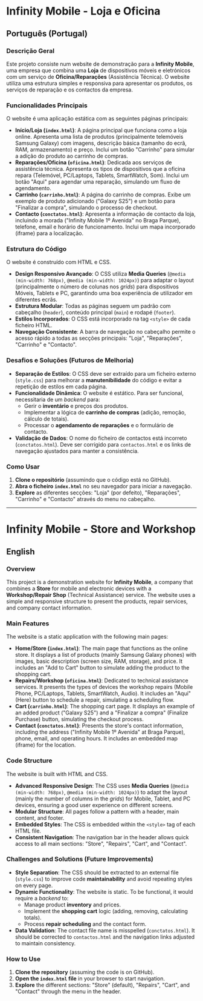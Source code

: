 # Infinity Mobile - Loja e Oficina

## Português (Portugal)

### Descrição Geral
Este projeto consiste num website de demonstração para a **Infinity Mobile**, uma empresa que combina uma **Loja** de dispositivos móveis e eletrónicos com um serviço de **Oficina/Reparações** (Assistência Técnica). O website utiliza uma estrutura simples e responsiva para apresentar os produtos, os serviços de reparação e os contactos da empresa.

### Funcionalidades Principais
O website é uma aplicação estática com as seguintes páginas principais:
*   **Início/Loja (`index.html`)**: A página principal que funciona como a loja online. Apresenta uma lista de produtos (principalmente telemóveis Samsung Galaxy) com imagens, descrição básica (tamanho do ecrã, RAM, armazenamento) e preço. Inclui um botão "Carrinho" para simular a adição do produto ao carrinho de compras.
*   **Reparações/Oficina (`oficina.html`)**: Dedicada aos serviços de assistência técnica. Apresenta os tipos de dispositivos que a oficina repara (Telemóvel, PC/Laptops, Tablets, SmartWatch, Som). Inclui um botão "Aqui" para agendar uma reparação, simulando um fluxo de agendamento.
*   **Carrinho (`carrinho.html`)**: A página do carrinho de compras. Exibe um exemplo de produto adicionado ("Galaxy S25") e um botão para "Finalizar a compra", simulando o processo de checkout.
*   **Contacto (`conctatos.html`)**: Apresenta a informação de contacto da loja, incluindo a morada ("Infinity Mobile 1º Avenida" no Braga Parque), telefone, email e horário de funcionamento. Inclui um mapa incorporado (iframe) para a localização.

### Estrutura do Código
O website é construído com HTML e CSS.
*   **Design Responsivo Avançado**: O CSS utiliza **Media Queries** (`@media (min-width: 768px)`, `@media (min-width: 1024px)`) para adaptar o layout (principalmente o número de colunas nos *grids*) para dispositivos Móveis, Tablets e PC, garantindo uma boa experiência de utilizador em diferentes ecrãs.
*   **Estrutura Modular**: Todas as páginas seguem um padrão com cabeçalho (`header`), conteúdo principal (`main`) e rodapé (`footer`).
*   **Estilos Incorporados**: O CSS está incorporado na tag `<style>` de cada ficheiro HTML.
*   **Navegação Consistente**: A barra de navegação no cabeçalho permite o acesso rápido a todas as secções principais: "Loja", "Reparações", "Carrinho" e "Contacto".

### Desafios e Soluções (Futuros de Melhoria)
*   **Separação de Estilos**: O CSS deve ser extraído para um ficheiro externo (`style.css`) para melhorar a **manutenibilidade** do código e evitar a repetição de estilos em cada página.
*   **Funcionalidade Dinâmica**: O website é estático. Para ser funcional, necessitaria de um *backend* para:
    *   Gerir o **inventário** e preços dos produtos.
    *   Implementar a lógica de **carrinho de compras** (adição, remoção, cálculo de totais).
    *   Processar o **agendamento de reparações** e o formulário de contacto.
*   **Validação de Dados**: O nome do ficheiro de contactos está incorreto (`conctatos.html`). Deve ser corrigido para `contactos.html` e os links de navegação ajustados para manter a consistência.

### Como Usar
1.  **Clone o repositório** (assumindo que o código está no GitHub).
2.  **Abra o ficheiro `index.html`** no seu navegador para iniciar a navegação.
3.  **Explore** as diferentes secções: "Loja" (por defeito), "Reparações", "Carrinho" e "Contacto" através do menu no cabeçalho.

---

# Infinity Mobile - Store and Workshop

## English

### Overview
This project is a demonstration website for **Infinity Mobile**, a company that combines a **Store** for mobile and electronic devices with a **Workshop/Repair Shop** (Technical Assistance) service. The website uses a simple and responsive structure to present the products, repair services, and company contact information.

### Main Features
The website is a static application with the following main pages:
*   **Home/Store (`index.html`)**: The main page that functions as the online store. It displays a list of products (mainly Samsung Galaxy phones) with images, basic description (screen size, RAM, storage), and price. It includes an "Add to Cart" button to simulate adding the product to the shopping cart.
*   **Repairs/Workshop (`oficina.html`)**: Dedicated to technical assistance services. It presents the types of devices the workshop repairs (Mobile Phone, PC/Laptops, Tablets, SmartWatch, Audio). It includes an "Aqui" (Here) button to schedule a repair, simulating a scheduling flow.
*   **Cart (`carrinho.html`)**: The shopping cart page. It displays an example of an added product ("Galaxy S25") and a "Finalizar a compra" (Finalize Purchase) button, simulating the checkout process.
*   **Contact (`conctatos.html`)**: Presents the store's contact information, including the address ("Infinity Mobile 1º Avenida" at Braga Parque), phone, email, and operating hours. It includes an embedded map (iframe) for the location.

### Code Structure
The website is built with HTML and CSS.
*   **Advanced Responsive Design**: The CSS uses **Media Queries** (`@media (min-width: 768px)`, `@media (min-width: 1024px)`) to adapt the layout (mainly the number of columns in the *grids*) for Mobile, Tablet, and PC devices, ensuring a good user experience on different screens.
*   **Modular Structure**: All pages follow a pattern with a header, main content, and footer.
*   **Embedded Styles**: The CSS is embedded within the `<style>` tag of each HTML file.
*   **Consistent Navigation**: The navigation bar in the header allows quick access to all main sections: "Store", "Repairs", "Cart", and "Contact".

### Challenges and Solutions (Future Improvements)
*   **Style Separation**: The CSS should be extracted to an external file (`style.css`) to improve code **maintainability** and avoid repeating styles on every page.
*   **Dynamic Functionality**: The website is static. To be functional, it would require a *backend* to:
    *   Manage product **inventory** and prices.
    *   Implement the **shopping cart** logic (adding, removing, calculating totals).
    *   Process **repair scheduling** and the contact form.
*   **Data Validation**: The contact file name is misspelled (`conctatos.html`). It should be corrected to `contactos.html` and the navigation links adjusted to maintain consistency.

### How to Use
1.  **Clone the repository** (assuming the code is on GitHub).
2.  **Open the `index.html` file** in your browser to start navigation.
3.  **Explore** the different sections: "Store" (default), "Repairs", "Cart", and "Contact" through the menu in the header.
